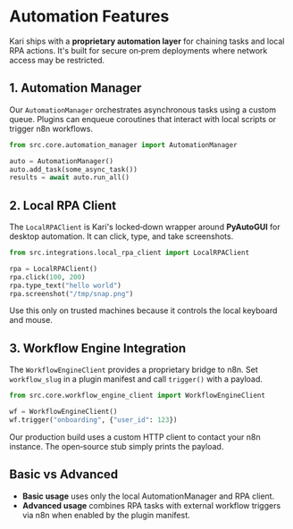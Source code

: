 # Automation Features

Kari ships with a **proprietary automation layer** for chaining tasks and local RPA actions. It's built for secure on‑prem deployments where network access may be restricted.

## 1. Automation Manager

Our `AutomationManager` orchestrates asynchronous tasks using a custom queue. Plugins can enqueue coroutines that interact with local scripts or trigger n8n workflows.

```python
from src.core.automation_manager import AutomationManager

auto = AutomationManager()
auto.add_task(some_async_task())
results = await auto.run_all()
```

## 2. Local RPA Client

The `LocalRPAClient` is Kari's locked‑down wrapper around **PyAutoGUI** for desktop automation. It can click, type, and take screenshots.

```python
from src.integrations.local_rpa_client import LocalRPAClient

rpa = LocalRPAClient()
rpa.click(100, 200)
rpa.type_text("hello world")
rpa.screenshot("/tmp/snap.png")
```

Use this only on trusted machines because it controls the local keyboard and mouse.

## 3. Workflow Engine Integration

The `WorkflowEngineClient` provides a proprietary bridge to n8n. Set `workflow_slug` in a plugin manifest and call `trigger()` with a payload.

```python
from src.core.workflow_engine_client import WorkflowEngineClient

wf = WorkflowEngineClient()
wf.trigger("onboarding", {"user_id": 123})
```

Our production build uses a custom HTTP client to contact your n8n instance. The open‑source stub simply prints the payload.

## Basic vs Advanced

- **Basic usage** uses only the local AutomationManager and RPA client.
- **Advanced usage** combines RPA tasks with external workflow triggers via n8n when enabled by the plugin manifest.

